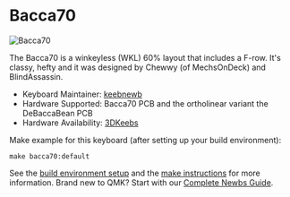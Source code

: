 # Bacca70

![Bacca70](https://imgur.com/TQMALjwh.png)

The Bacca70 is a winkeyless (WKL) 60% layout that includes a F-row. It's classy, hefty and it was designed by Chewwy (of MechsOnDeck) and BlindAssassin.

* Keyboard Maintainer: [keebnewb](https://github.com/thompson-ele)  
* Hardware Supported: Bacca70 PCB and the ortholinear variant the DeBaccaBean PCB
* Hardware Availability: [3DKeebs](https://3dkeebs.com/)

Make example for this keyboard (after setting up your build environment):

    make bacca70:default

See the [build environment setup](https://docs.qmk.fm/#/getting_started_build_tools) and the [make instructions](https://docs.qmk.fm/#/getting_started_make_guide) for more information. Brand new to QMK? Start with our [Complete Newbs Guide](https://docs.qmk.fm/#/newbs).
